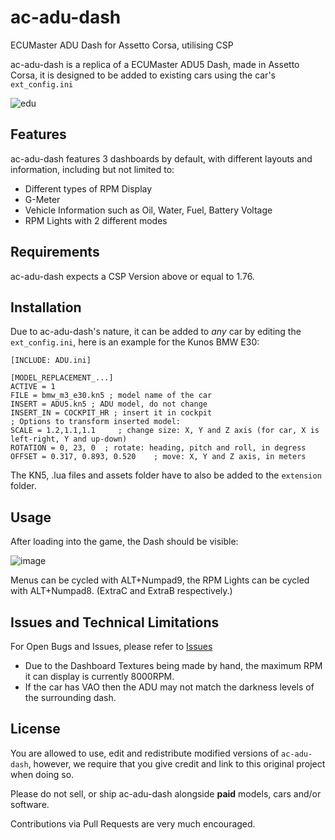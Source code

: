 # ac-adu-dash
ECUMaster ADU Dash for Assetto Corsa, utilising CSP

ac-adu-dash is a replica of a ECUMaster ADU5 Dash, made in Assetto Corsa, it is designed to be added to existing cars using the car's `ext_config.ini`

![edu](https://user-images.githubusercontent.com/13604413/155331867-91d6e980-a3f7-4507-a513-cfcb7799fd63.gif)



## Features

ac-adu-dash features 3 dashboards by default, with different layouts and information, including but not limited to:
- Different types of RPM Display
- G-Meter 
- Vehicle Information such as Oil, Water, Fuel, Battery Voltage
- RPM Lights with 2 different modes

## Requirements

ac-adu-dash expects a CSP Version above or equal to 1.76. 


## Installation

Due to ac-adu-dash's nature, it can be added to _any_ car by editing the `ext_config.ini`, here is an example for the Kunos BMW E30:

```
[INCLUDE: ADU.ini]

[MODEL_REPLACEMENT_...]
ACTIVE = 1
FILE = bmw_m3_e30.kn5 ; model name of the car
INSERT = ADU5.kn5 ; ADU model, do not change
INSERT_IN = COCKPIT_HR ; insert it in cockpit
; Options to transform inserted model:
SCALE = 1.2,1.1,1.1     ; change size: X, Y and Z axis (for car, X is left-right, Y and up-down)
ROTATION = 0, 23, 0  ; rotate: heading, pitch and roll, in degress
OFFSET = 0.317, 0.893, 0.520    ; move: X, Y and Z axis, in meters
```

The KN5, .lua files and assets folder have to also be added to the `extension` folder.

## Usage

After loading into the game, the Dash should be visible:

![image](https://user-images.githubusercontent.com/13604413/155333634-553a6bcd-e660-437c-a8c4-b3076a02c9c1.png)

Menus can be cycled with ALT+Numpad9, the RPM Lights can be cycled with ALT+Numpad8. (ExtraC and ExtraB respectively.)


## Issues and Technical Limitations

For Open Bugs and Issues, please refer to [Issues](https://github.com/Blumlaut/ac-adu-dash/issues)

- Due to the Dashboard Textures being made by hand, the maximum RPM it can display is currently 8000RPM.
- If the car has VAO then the ADU may not match the darkness levels of the surrounding dash.

## License

You are allowed to use, edit and redistribute modified versions of `ac-adu-dash`, however, we require that you give credit and link to this original project when doing so.

Please do not sell, or ship ac-adu-dash alongside **paid** models, cars and/or software.

Contributions via Pull Requests are very much encouraged.
